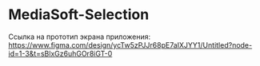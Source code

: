 # MediaSoft-Selection

Ссылка на прототип экрана приложения: https://www.figma.com/design/ycTw5zPJJr68pE7aIXJYY1/Untitled?node-id=1-3&t=sBlxGz6uhGOr8iGT-0
